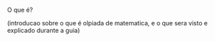 O que é?

(introducao sobre o que é olpiada de matematica, e o que sera visto e explicado durante a guia)
